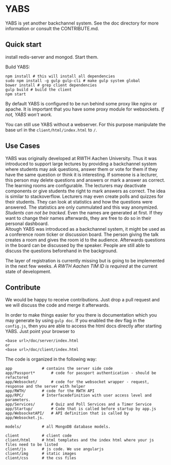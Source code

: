 # YABS

YABS is yet another backchannel system. See the doc directory for more information or consult the CONTRIBUTE.md.

## Quick start

install redis-server and mongod. Start them.


Build YABS:

```shell
npm install # this will install all dependencies
sudo npm install -g gulp gulp-cli # make gulp system global
bower install # grep client dependencies
gulp build # build the client
npm start
```

By default YABS is configured to be run behind some proxy like nginx or apache. It is 
important that you have some proxy module for websockets. *If not, YABS won't work.*  

You can still use YABS without a webserver. For this purpose manipulate the base url in the
`client/html/index.html` to `/`.

## Use Cases
YABS was originally developed at RWTH Aachen University. Thus it was introduced to support
large lectures by providing a backchannel system where students may ask questions, answer them
or vote for them if they have the same question or think it is interesting. 
If someone is a lecturer, this person may delete questions and answers or mark a answer as correct.
The learning rooms are configurable. The lecturers may deactivate components or give students the
right to mark answers as correct. The idea is similar to stackoverflow. Lecturers may even
create polls and quizzes for their students. They can look at statistics and how the questions were 
answered. The statistics are only cummulated and this way anonymized. *Students can not be tracked*.
Even the names are generated at first. If they want to change their names afterwards, they 
are free to do so in their personal dashboard.  
Altough YABS was introduced as a backchannel system, it might be used as a conference room ticker or
discussion board. The person giving the talk creates a room and gives the room id to the audience.
Afterwards questions in the board can be discussed by the speaker. People are still able to discuss
the questions beforehand in the background.  

The layer of registration is currently missing but is going to be implemented in the next few weeks.
*A RWTH Aachen TIM ID is required* at the current state of development.

## Contribute
We would be happy to receive contributions. Just drop a pull request and we will discuss 
the code and merge it afterwards.  

In order to make things easier for you there is documentation which you may generate by using
`gulp doc`. If you enabled the dev flag in the `config.js`, then you are able to access the 
html docs directly after starting YABS. Just point your browser to 
```
<base url>/doc/server/index.html
or
<base url>/doc/client/index.html
```

The code is organized in the following way:
```
app 			# contains the server side code
app/Passport*		# code for passport authentication - should be refactored
app/Websocket/		# code for the websocket wrapper - request, response and the server with helper
app/RWTH/		# code for the RWTH API
app/RPC/		# Interfacedefinition with user access level and parameters. 
app/Services/		# Quiz and Poll Services and a Timer Service
app/Startup/		# Code that is called before startup by app.js
app/WebsocketAPI/	# API definition that is called by app/Websocket.js.

models/			# all MongoDB database models.

client			# client code
client/html		# html templates and the index html where your js files need to be listed
client/js		# js code. We use angularjs
client/img		# static images
client/css		# the css files
```


